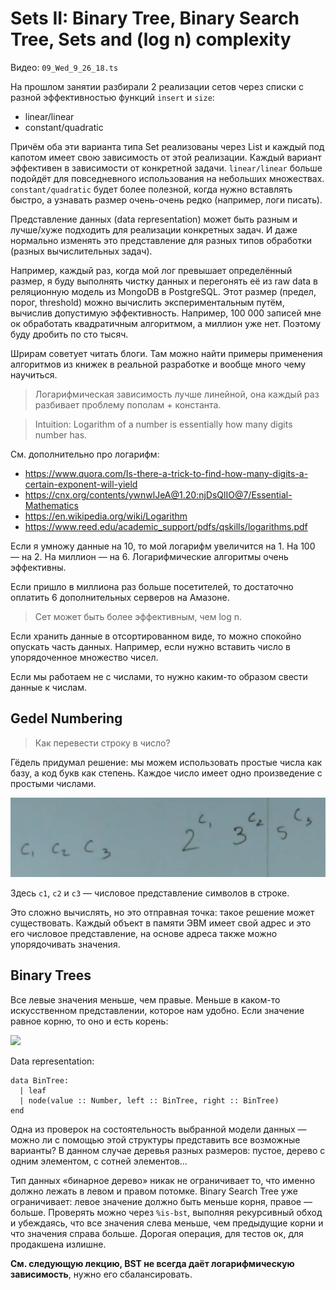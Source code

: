 # Sets II: Binary Tree, Binary Search Tree, Sets and (log n) complexity
Видео: `09_Wed_9_26_18.ts`

На прошлом занятии разбирали 2 реализации сетов через списки с разной эффективностью функций `insert` и `size`:

- linear/linear
- constant/quadratic

Причём оба эти варианта типа Set реализованы через List и каждый под капотом имеет свою зависимость от этой реализации. Каждый вариант эффективен в зависимости от конкретной задачи. `linear/linear` больше подойдёт для повседневного использования на небольших множествах. `constant/quadratic` будет более полезной, когда нужно вставлять быстро, а узнавать размер очень-очень редко (например, логи писать).

Представление данных (data representation) может быть разным и лучше/хуже подходить для реализации конкретных задач. И даже нормально изменять это представление для разных типов обработки (разных вычислительных задач).

Например, каждый раз, когда мой лог превышает определённый размер, я буду выполнять чистку данных и перегонять её из raw data в реляционную модель из MongoDB в PostgreSQL. Этот размер (предел, порог, threshold) можно вычислить экспериментальным путём, вычислив допустимую эффективность. Например, 100 000 записей мне ок обработать квадратичным алгоритмом, а миллион уже нет. Поэтому буду дробить по сто тысяч.

Шрирам советует читать блоги. Там можно найти примеры применения алгоритмов из книжек в реальной разработке и вообще много чему научиться.

> Логарифмическая зависимость лучше линейной, она каждый раз разбивает проблему пополам + константа.

> Intuition: Logarithm of a number is essentially how many digits number has.

См. дополнительно про логарифм:

- https://www.quora.com/Is-there-a-trick-to-find-how-many-digits-a-certain-exponent-will-yield
- https://cnx.org/contents/ywnwlJeA@1.20:njDsQlIO@7/Essential-Mathematics 
- https://en.wikipedia.org/wiki/Logarithm
- https://www.reed.edu/academic_support/pdfs/qskills/logarithms.pdf

Если я умножу данные на 10, то мой логарифм увеличится на 1. На 100 — на 2. На миллион — на 6. Логарифмические алгоритмы очень эффективны.

Если пришло в миллиона раз больше посетителей, то достаточно оплатить 6 дополнительных серверов на Амазоне.

> Сет может быть более эффективным, чем log n.

Если хранить данные в отсортированном виде, то можно спокойно опускать часть данных. Например, если нужно вставить число в упорядоченное множество чисел. 

Если мы работаем не с числами, то нужно каким-то образом свести данные к числам.

## Gedel Numbering
> Как перевести строку в число?

Гёдель придумал решение: мы можем использовать простые числа как базу, а код букв как степень. Каждое число имеет одно произведение с простыми числами.

![](./img/gedel_nums.png)

Здесь `c1`, `c2` и `c3` — числовое представление символов в строке.

Это сложно вычислять, но это отправная точка: такое решение может существовать. Каждый объект в памяти ЭВМ имеет свой адрес и это его числовое представление, на основе адреса также можно упорядочивать значения.

## Binary Trees
Все левые значения меньше, чем правые. Меньше в каком-то искусственном представлении, которое нам удобно. Если значение равное корню, то оно и есть корень:

[![](https://mermaid.ink/img/eyJjb2RlIjoiZ3JhcGggVEI7XG4gICAgQSgoVnJvb3QpKS0tPkIoKFZsZWZ0KSlcbiAgICBBLS0-QygoVnJpZ2h0KSk7XG4gICAgQi0tPkUoKFZsZWZ0KSlcbiAgICBCLS0-RigoVnJpZ2h0KSlcbiAgICBDLS0-SCgoVmxlZnQpKVxuICAgIEMtLT5JKChWcmlnaHQpKVxuIiwibWVybWFpZCI6eyJ0aGVtZSI6ImRlZmF1bHQifSwidXBkYXRlRWRpdG9yIjpmYWxzZX0)](https://mermaid-js.github.io/mermaid-live-editor/#/edit/eyJjb2RlIjoiZ3JhcGggVEI7XG4gICAgQSgoVnJvb3QpKS0tPkIoKFZsZWZ0KSlcbiAgICBBLS0-QygoVnJpZ2h0KSk7XG4gICAgQi0tPkUoKFZsZWZ0KSlcbiAgICBCLS0-RigoVnJpZ2h0KSlcbiAgICBDLS0-SCgoVmxlZnQpKVxuICAgIEMtLT5JKChWcmlnaHQpKVxuIiwibWVybWFpZCI6eyJ0aGVtZSI6ImRlZmF1bHQifSwidXBkYXRlRWRpdG9yIjpmYWxzZX0)

Data representation:

```pyret
data BinTree:
  | leaf
  | node(value :: Number, left :: BinTree, right :: BinTree)
end
```

Одна из проверок на состоятельность выбранной модели данных — можно ли с помощью этой структуры представить все возможные варианты? В данном случае деревья разных размеров: пустое, дерево с одним элементом, с сотней элементов...

Тип данных «бинарное дерево» никак не ограничивает то, что именно должно лежать в левом и правом потомке. Binary Search Tree уже ограничивает: левое значение должно быть меньше корня, правое — больше. Проверять можно через `%is-bst`, выполняя рекурсивный обход и убеждаясь, что все значения слева меньше, чем предыдущие корни и что значения справа больше. Дорогая операция, для тестов ок, для продакшена излишне.

**См. следующую лекцию, BST не всегда даёт логарифмическую зависимость**, нужно его сбалансировать.





